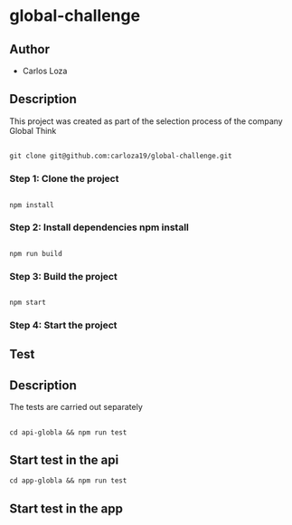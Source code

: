# global-challenge

## Author
- Carlos Loza

## Description
This project was created as part of the selection process of the company Global Think


##
`git clone git@github.com:carloza19/global-challenge.git`
### Step 1: Clone the project


##
`npm install`
### Step 2: Install dependencies npm install


## 
`npm run build`
### Step 3: Build the project

##
`npm start`
### Step 4: Start the project

##


## Test
## Description
The tests are carried out separately

##
`cd api-globla && npm run test`
## Start test in the api


`cd app-globla && npm run test`
## Start test in the app
